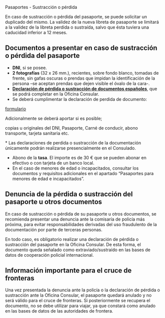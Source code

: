  Pasaportes - Sustracción o pérdida

   En caso de sustracción o pérdida del pasaporte, se puede solicitar un duplicado del mismo. La validez de la nueva libreta de pasaporte se limitará a la validez de la libreta perdida o sustraída, salvo que ésta tuviera una caducidad inferior a 12 meses. 

 Documentos a presentar en caso de sustracción o pérdida del pasaporte
---------------------------------------------------------------------

 * **DNI**, si se posee.
* **2 fotografías** (32 x 26 mm.), recientes, sobre fondo blanco, tomadas de frente, sin gafas oscuras o prendas que impidan la identificación de la persona –se aceptan prendas que dejen visible el óvalo de la cara-.
* **[Declaración de pérdida o sustracción de documentos españoles](https://www.exteriores.gob.es/Documents/DocumentosSC/Pasaportes%20y%20otros%20documentos/DeclaracionPerdida.pdf)**, que se podrá completar en la Oficina Consular.
* Se deberá cumplimentar la declaración de perdida de documento:

[formulario](https://www.exteriores.gob.es/DocumentosAuxiliaresSC/Pa%C3%ADses%20Bajos/AMSTERDAM%20%28C%29/declaraci%C3%B3n%20p%C3%A9rdida%20documentos%20DNI%20o%20pasaporte.pdf)

Adicionalmente se deberá aportar si es posible;

copias u originales del DNI, Pasaporte, Carné de conducir, abono transporte, tarjeta sanitaria etc.

\* Las declaraciones de perdida o sustracción de la documentación únicamente podrán realizarse presencialmente en el Consulado.
* Abono de la **tasa**. El importe es de 30 € que se pueden abonar en efectivo o con tarjeta de un banco local.
* En el caso de menores de edad o incapacitados, consultar los documentos y requisitos adicionales en el apartado “Pasaportes para menores de edad e incapacitados”.

 Denuncia de la pérdida o sustracción del pasaporte u otros documentos
---------------------------------------------------------------------

  En caso de sustracción o pérdida de su pasaporte u otros documentos, se recomienda presentar una denuncia ante la comisaría de policía más próxima, para evitar responsabilidades derivadas del uso fraudulento de la documentación por parte de terceras personas. 

  En todo caso, es obligatorio realizar una declaración de pérdida o sustracción del pasaporte en la Oficina Consular. De esta forma, el documento queda señalado como extraviado/sustraído en las bases de datos de cooperación policial internacional. 

 Información importante para el cruce de fronteras
-------------------------------------------------

  Una vez presentada la denuncia ante la policía o la declaración de pérdida o sustracción ante la Oficina Consular, el pasaporte quedará anulado y no será válido para el cruce de fronteras. Si posteriormente se recupera el documento, no se debe utilizar para viajar, ya que constará como anulado en las bases de datos de las autoridades de frontera. 

  